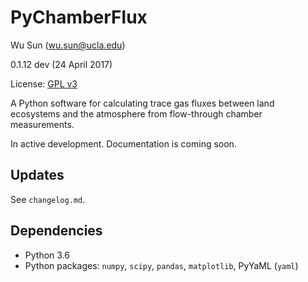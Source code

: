 # PyChamberFlux

Wu Sun (wu.sun@ucla.edu)

0.1.12 dev (24 April 2017)

License: [GPL v3](https://www.gnu.org/licenses/gpl-3.0-standalone.html)

A Python software for calculating trace gas fluxes between land ecosystems and the atmosphere from flow-through chamber measurements.

In active development. Documentation is coming soon.

## Updates

See `changelog.md`.

## Dependencies

- Python 3.6
- Python packages: `numpy`, `scipy`, `pandas`, `matplotlib`, PyYaML (`yaml`)
